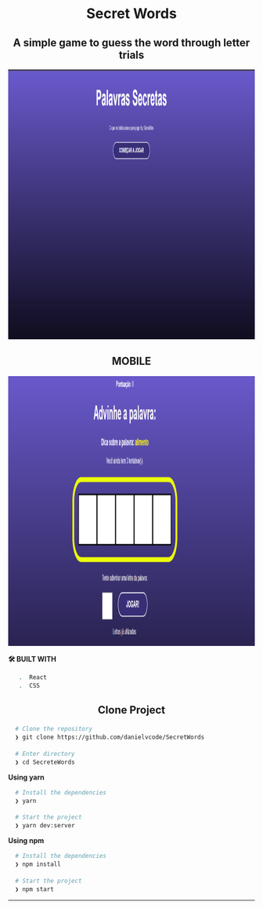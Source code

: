 <h1 align="center">Secret Words</h1>

<h2 align="center">A simple game to guess the word through letter trials</h2>

<div> 

<p align="center">
  <img width="900"  height="550" src="https://github.com/danielvcode/SecretWords/blob/main/Anima%C3%A7%C3%A3o.gif">
</p>

<div></div>
 
 
<h2 align="center">MOBILE</h2>

<p align="center">
  <img width="900"  height="550" src="https://github.com/danielvcode/SecretWords/blob/main/Screenshot_1.png">
</p>


**🛠️ BUILT WITH**
```bash
   .  React
   .  CSS
```

<h2 align="center">Clone Project</h2>

```bash
  # Clone the repository
  ❯ git clone https://github.com/danielvcode/SecretWords

  # Enter directory
  ❯ cd SecreteWords
```

**Using yarn**

```bash
  # Install the dependencies
  ❯ yarn

  # Start the project
  ❯ yarn dev:server
```

**Using npm**

```bash
  # Install the dependencies
  ❯ npm install

  # Start the project
  ❯ npm start
```

---
